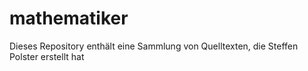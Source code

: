 # mathematiker
Dieses Repository enthält eine Sammlung von Quelltexten, die Steffen Polster erstellt hat

